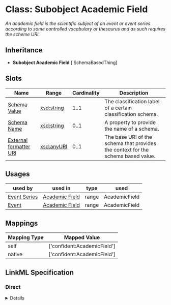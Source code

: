 # Class: Subobject Academic Field
_An academic field is the scientific subject of an event or event series according to some controlled vocabulary or thesaurus and as such requires the scheme URI._







## Inheritance
* **Subobject Academic Field** [ SchemaBasedThing]



## Slots

| Name | Range | Cardinality | Description  | 
| ---  | --- | --- | --- | 
| [Schema Value](schema_value.md) | [xsd:string](http://www.w3.org/2001/XMLSchema#string) | 1..1 | The classification label of a certain classification schema.  | 
| [Schema Name](schema_name.md) | [xsd:string](http://www.w3.org/2001/XMLSchema#string) | 0..1 | A property to provide the name of a schema.  | 
| [External formatter URI](schema_base_uri.md) | [xsd:anyURI](http://www.w3.org/2001/XMLSchema#anyURI) | 0..1 | The base URI of the schema that provides the context for the schema based value.  | 


## Usages


| used by | used in | type | used |
| ---  | --- | --- | --- |
| [Event Series](EventSeries.md) | [Academic Field](academic_field.md) | range | AcademicField |
| [Event](Event.md) | [Academic Field](academic_field.md) | range | AcademicField |












## Mappings

| Mapping Type | Mapped Value |
| ---  | ---  |
| self | ['confident:AcademicField'] |
| native | ['confident:AcademicField'] |


## LinkML Specification

<!-- TODO: investigate https://stackoverflow.com/questions/37606292/how-to-create-tabbed-code-blocks-in-mkdocs-or-sphinx -->

### Direct

<details>
```yaml
name: AcademicField
description: An academic field is the scientific subject of an event or event series
  according to some controlled vocabulary or thesaurus and as such requires the scheme
  URI.
title: Subobject Academic Field
from_schema: https://raw.githubusercontent.com/TIBHannover/ConfIDent_schema/%238_naming/src/linkml/ConfIDent_schema.yaml
mixins:
- SchemaBasedThing
slot_usage:
  schema_value:
    name: schema_value
    description: The classification label of a certain classification schema.
    range: string
    required: true

```
</details>

### Induced

<details>
```yaml
name: AcademicField
description: An academic field is the scientific subject of an event or event series
  according to some controlled vocabulary or thesaurus and as such requires the scheme
  URI.
title: Subobject Academic Field
from_schema: https://raw.githubusercontent.com/TIBHannover/ConfIDent_schema/%238_naming/src/linkml/ConfIDent_schema.yaml
mixins:
- SchemaBasedThing
slot_usage:
  schema_value:
    name: schema_value
    description: The classification label of a certain classification schema.
    range: string
    required: true
attributes:
  schema_value:
    name: schema_value
    description: The classification label of a certain classification schema.
    title: Schema Value
    from_schema: https://raw.githubusercontent.com/TIBHannover/ConfIDent_schema/%238_naming/src/linkml/ConfIDent_schema.yaml
    alias: schema_value
    owner: AcademicField
    range: string
    required: true
  schema_name:
    name: schema_name
    description: A property to provide the name of a schema.
    title: Schema Name
    from_schema: https://raw.githubusercontent.com/TIBHannover/ConfIDent_schema/%238_naming/src/linkml/ConfIDent_schema.yaml
    alias: schema_name
    owner: AcademicField
    range: string
  schema_base_uri:
    name: schema_base_uri
    description: The base URI of the schema that provides the context for the schema
      based value.
    title: External formatter URI
    from_schema: https://raw.githubusercontent.com/TIBHannover/ConfIDent_schema/%238_naming/src/linkml/ConfIDent_schema.yaml
    alias: schema_base_uri
    owner: AcademicField
    range: uriorcurie

```
</details>